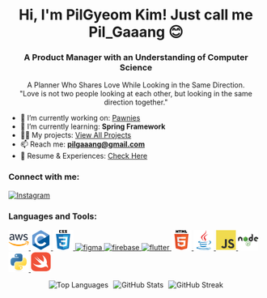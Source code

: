 <h1 align="center">Hi, I'm PilGyeom Kim! Just call me Pil_Gaaang 😊</h1>
<h3 align="center">A Product Manager with an Understanding of Computer Science</h3>

<p align="center">A Planner Who Shares Love While Looking in the Same Direction.<br>
"Love is not two people looking at each other, but looking in the same direction together."</p>

- 🔭 I’m currently working on: [Pawnies](https://pilgaaang.notion.site/15f2708418bc80b9a485d3e011aa6703?pvs=4)
- 🌱 I’m currently learning: **Spring Framework**
- 👨‍💻 My projects: [View All Projects](https://pilgaaang.notion.site/91ae83c5c896433790ce3f0bdf3e9718?pvs=4)
- 📫 Reach me: **pilgaaang@gmail.com**
- 📄 Resume & Experiences: [Check Here](https://pilgaaang.notion.site/91ae83c5c896433790ce3f0bdf3e9718?pvs=4)

<h3 align="left">Connect with me:</h3>
<p align="left">
  <a href="https://instagram.com/pil_gaaang" target="_blank">
    <img align="center" src="https://raw.githubusercontent.com/rahuldkjain/github-profile-readme-generator/master/src/images/icons/Social/instagram.svg" alt="Instagram" height="30" width="40" />
  </a>
</p>

<h3 align="left">Languages and Tools:</h3>
<p align="left"> <a href="https://aws.amazon.com" target="_blank" rel="noreferrer"> <img src="https://raw.githubusercontent.com/devicons/devicon/master/icons/amazonwebservices/amazonwebservices-original-wordmark.svg" alt="aws" width="40" height="40"/> </a> <a href="https://www.cprogramming.com/" target="_blank" rel="noreferrer"> <img src="https://raw.githubusercontent.com/devicons/devicon/master/icons/c/c-original.svg" alt="c" width="40" height="40"/> </a> <a href="https://www.w3schools.com/css/" target="_blank" rel="noreferrer"> <img src="https://raw.githubusercontent.com/devicons/devicon/master/icons/css3/css3-original-wordmark.svg" alt="css3" width="40" height="40"/> </a> <a href="https://www.figma.com/" target="_blank" rel="noreferrer"> <img src="https://www.vectorlogo.zone/logos/figma/figma-icon.svg" alt="figma" width="40" height="40"/> </a> <a href="https://firebase.google.com/" target="_blank" rel="noreferrer"> <img src="https://www.vectorlogo.zone/logos/firebase/firebase-icon.svg" alt="firebase" width="40" height="40"/> </a> <a href="https://flutter.dev" target="_blank" rel="noreferrer"> <img src="https://www.vectorlogo.zone/logos/flutterio/flutterio-icon.svg" alt="flutter" width="40" height="40"/> </a> <a href="https://www.w3.org/html/" target="_blank" rel="noreferrer"> <img src="https://raw.githubusercontent.com/devicons/devicon/master/icons/html5/html5-original-wordmark.svg" alt="html5" width="40" height="40"/> </a> <a href="https://www.java.com" target="_blank" rel="noreferrer"> <img src="https://raw.githubusercontent.com/devicons/devicon/master/icons/java/java-original.svg" alt="java" width="40" height="40"/> </a> <a href="https://developer.mozilla.org/en-US/docs/Web/JavaScript" target="_blank" rel="noreferrer"> <img src="https://raw.githubusercontent.com/devicons/devicon/master/icons/javascript/javascript-original.svg" alt="javascript" width="40" height="40"/> </a> <a href="https://nodejs.org" target="_blank" rel="noreferrer"> <img src="https://raw.githubusercontent.com/devicons/devicon/master/icons/nodejs/nodejs-original-wordmark.svg" alt="nodejs" width="40" height="40"/> </a> <a href="https://www.python.org" target="_blank" rel="noreferrer"> <img src="https://raw.githubusercontent.com/devicons/devicon/master/icons/python/python-original.svg" alt="python" width="40" height="40"/> </a> <a href="https://developer.apple.com/swift/" target="_blank" rel="noreferrer"> <img src="https://raw.githubusercontent.com/devicons/devicon/master/icons/swift/swift-original.svg" alt="swift" width="40" height="40"/> </a> </p>

<div align="center" style="display: flex; flex-direction: row; justify-content: center; align-items: center; gap: 10px;">
  <img src="https://github-readme-stats.vercel.app/api/top-langs?username=kimpilgyeom&show_icons=true&locale=en&layout=compact" alt="Top Languages" />
  <img src="https://github-readme-stats.vercel.app/api?username=kimpilgyeom&show_icons=true&locale=en" alt="GitHub Stats" />
  <img src="https://github-readme-streak-stats.herokuapp.com/?user=kimpilgyeom&" alt="GitHub Streak" />
</div>
